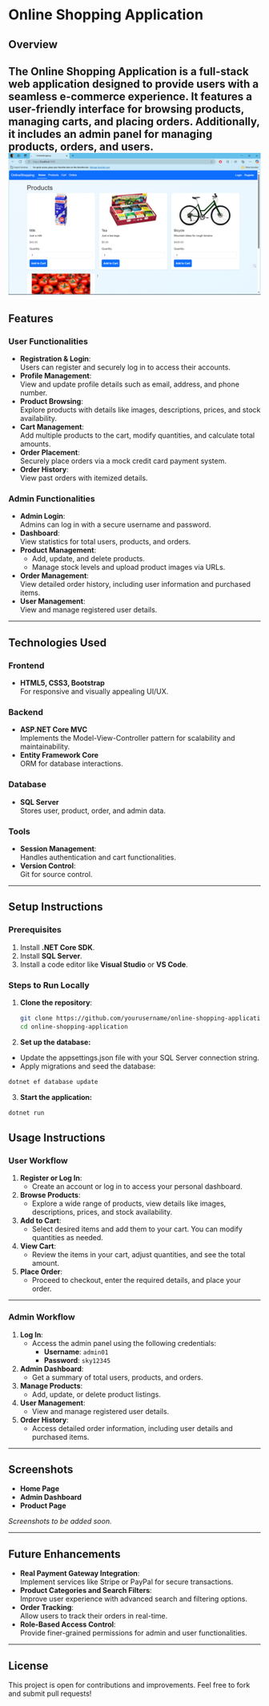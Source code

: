 # Online Shopping Application

## Overview
The **Online Shopping Application** is a full-stack web application designed to provide users with a seamless e-commerce experience. It features a user-friendly interface for browsing products, managing carts, and placing orders. Additionally, it includes an admin panel for managing products, orders, and users.
![EazyKart](Images/homepage.png)
---

## Features

### User Functionalities
- **Registration & Login**:  
  Users can register and securely log in to access their accounts.
- **Profile Management**:  
  View and update profile details such as email, address, and phone number.
- **Product Browsing**:  
  Explore products with details like images, descriptions, prices, and stock availability.
- **Cart Management**:  
  Add multiple products to the cart, modify quantities, and calculate total amounts.
- **Order Placement**:  
  Securely place orders via a mock credit card payment system.
- **Order History**:  
  View past orders with itemized details.

### Admin Functionalities
- **Admin Login**:  
  Admins can log in with a secure username and password.
- **Dashboard**:  
  View statistics for total users, products, and orders.
- **Product Management**:  
  - Add, update, and delete products.
  - Manage stock levels and upload product images via URLs.
- **Order Management**:  
  View detailed order history, including user information and purchased items.
- **User Management**:  
  View and manage registered user details.

---

## Technologies Used

### Frontend
- **HTML5, CSS3, Bootstrap**  
  For responsive and visually appealing UI/UX.

### Backend
- **ASP.NET Core MVC**  
  Implements the Model-View-Controller pattern for scalability and maintainability.
- **Entity Framework Core**  
  ORM for database interactions.

### Database
- **SQL Server**  
  Stores user, product, order, and admin data.

### Tools
- **Session Management**:  
  Handles authentication and cart functionalities.
- **Version Control**:  
  Git for source control.

---

## Setup Instructions

### Prerequisites
1. Install **.NET Core SDK**.
2. Install **SQL Server**.
3. Install a code editor like **Visual Studio** or **VS Code**.

### Steps to Run Locally
1. **Clone the repository**:
   ```bash
   git clone https://github.com/yourusername/online-shopping-application.git
   cd online-shopping-application
    ```


2. **Set up the database:**
- Update the appsettings.json file with your SQL Server connection string.
- Apply migrations and seed the database:
```bash
dotnet ef database update
```

3. **Start the application:**
```bash
dotnet run
```

## Usage Instructions

### User Workflow
1. **Register or Log In**:  
   - Create an account or log in to access your personal dashboard.
2. **Browse Products**:  
   - Explore a wide range of products, view details like images, descriptions, prices, and stock availability.
3. **Add to Cart**:  
   - Select desired items and add them to your cart. You can modify quantities as needed.
4. **View Cart**:  
   - Review the items in your cart, adjust quantities, and see the total amount.
5. **Place Order**:  
   - Proceed to checkout, enter the required details, and place your order.

---

### Admin Workflow
1. **Log In**:  
   - Access the admin panel using the following credentials:  
     - **Username**: `admin01`  
     - **Password**: `sky12345`
2. **Admin Dashboard**:  
   - Get a summary of total users, products, and orders.
3. **Manage Products**:  
   - Add, update, or delete product listings.
4. **User Management**:  
   - View and manage registered user details.
5. **Order History**:  
   - Access detailed order information, including user details and purchased items.

---

## Screenshots
- **Home Page**
- **Admin Dashboard**
- **Product Page**

*Screenshots to be added soon.*

---

## Future Enhancements
- **Real Payment Gateway Integration**:  
  Implement services like Stripe or PayPal for secure transactions.
- **Product Categories and Search Filters**:  
  Improve user experience with advanced search and filtering options.
- **Order Tracking**:  
  Allow users to track their orders in real-time.
- **Role-Based Access Control**:  
  Provide finer-grained permissions for admin and user functionalities.

---

## License
This project is open for contributions and improvements. Feel free to fork and submit pull requests!